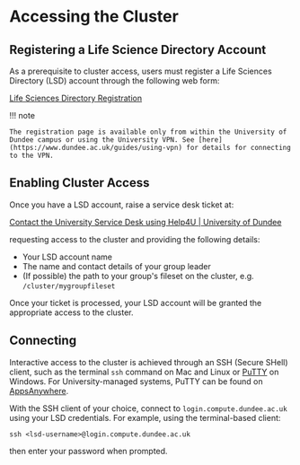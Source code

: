# Accessing the Cluster

## Registering a Life Science Directory Account

As a prerequisite to cluster access, users must register a Life Sciences Directory (LSD) account through the following web form:

[Life Sciences Directory Registration](https://lsd.lifesci.dundee.ac.uk/register/internal)

!!! note

    The registration page is available only from within the University of Dundee campus or using the University VPN. See [here](https://www.dundee.ac.uk/guides/using-vpn) for details for connecting to the VPN.

## Enabling Cluster Access

Once you have a LSD account, raise a service desk ticket at:

[Contact the University Service Desk using Help4U | University of Dundee](https://www.dundee.ac.uk/guides/contact-university-service-desk-using-help4u)

requesting access to the cluster and providing the following details:

  * Your LSD account name
  * The name and contact details of your group leader
  * (If possible) the path to your group's fileset on the cluster, e.g. `/cluster/mygroupfileset`

Once your ticket is processed, your LSD account will be granted the appropriate access to the cluster.

## Connecting

Interactive access to the cluster is achieved through an SSH (Secure SHell) client, such as the terminal `ssh` command on Mac and Linux or [PuTTY](https://www.chiark.greenend.org.uk/~sgtatham/putty/latest.html) on Windows. For University-managed systems, PuTTY can be found on [AppsAnywhere](https://myapps.dundee.ac.uk/).

With the SSH client of your choice, connect to `login.compute.dundee.ac.uk` using your LSD credentials. For example, using the terminal-based client:

```console
ssh <lsd-username>@login.compute.dundee.ac.uk
```

then enter your password when prompted.
